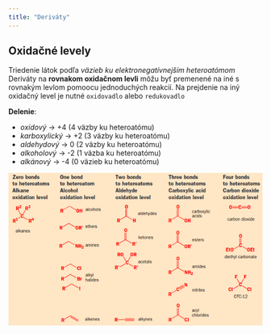 ```yaml
---
title: "Deriváty"
---
```



## Oxidačné levely
Triedenie látok podľa *väzieb ku elektronegatívnejším heteroatómom*
Deriváty na **rovnakom oxidačnom levli** môžu byť premenené na iné s rovnakým levlom pomoocu jednoduchých reakcií.
Na prejdenie na iný oxidačný level je nutné `oxidovadlo` alebo `redukovadlo`

**Delenie**:
- *oxidový* -> +4 (4 väzby ku heteroatómu)
- *karboxylický* -> +2 (3 väzby ku heteroatómu)
- *aldehydový* -> 0 (2 väzby ku heteroatómu)
- *alkoholový* -> -2 (1 väzba ku heteroatómu)
- *alkánový* -> -4 (0 väzieb ku heteroatómu)

![](attachments/oxidačné_levely.png)